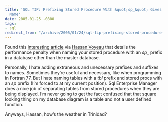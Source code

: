 ```yaml
---
title: 'SQL TIP: Prefixing Stored Procedure With &quot;sp_&quot; Gives Your SP a Bad
  Name'
date: 2005-01-25 -0800
tags:
- sql
redirect_from: "/archive/2005/01/24/sql-tip-prefixing-stored-procedure-with-sp_-gives-your-sp-a-bad-name.aspx/"
---
```


Found this [interesting
article](http://www.winnetmag.com/Article/ArticleID/23011/23011.html "article on stored proc naming")
via [Hassan
Voyeau](http://haveworld.blogspot.com/2005/01/sql-tip-sp-prefix.html "Hassan's Blog")
that details the performance penalty when naming your stored procedure
with an *sp\_* prefix in a database other than the master database.

Personally, I hate adding extraneous and unecessary prefixes and
suffixes to names. Sometimes they’re useful and necessary, like when
programming in Fortran 77. But I hate naming tables with a *tbl* prefix
and stored procs with an *sp* prefix (I’m forced to at my current
position). Sql Enterprise Manager does a nice job of separating tables
from stored procedures when they are being displayed. I’m never going to
get the fact confused that that square looking thing on my database
diagram is a table and not a user defined function.

Anyways, Hassan, how’s the weather in Trinidad?

